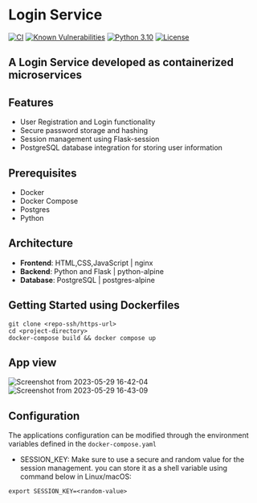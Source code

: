 # Login Service
[![CI](https://github.com/samanxsy/postgres-user-login/actions/workflows/ci.yaml/badge.svg)](https://github.com/samanxsy/postgres-user-login/actions/workflows/ci.yaml)
[![Known Vulnerabilities](https://snyk.io/test/github/samanxsy/postgres-login-service/badge.svg?style=flat-square)](https://snyk.io/test/github/samanxsy/postgres-login-service)
[![Python 3.10](https://img.shields.io/badge/Python-3.10-brown.svg)](https://shields.io/)
[![License](https://img.shields.io/badge/License-MIT-skyblue.svg)](https://mit-license.org/)

## A Login Service developed as containerized microservices

## Features
- User Registration and Login functionality
- Secure password storage and hashing
- Session management using Flask-session
- PostgreSQL database integration for storing user information

## Prerequisites
- Docker
- Docker Compose
- Postgres
- Python

## Architecture
- **Frontend**: HTML,CSS,JavaScript | nginx
- **Backend**: Python and Flask | python-alpine
- **Database**: PostgreSQL | postgres-alpine

## Getting Started using Dockerfiles
```
git clone <repo-ssh/https-url>
cd <project-directory>
docker-compose build && docker compose up
```

## App view

![Screenshot from 2023-05-29 16-42-04](https://github.com/samanxsy/postgres-login-system/assets/118216325/226780e8-41ba-4df5-8a31-712ba9a1221e)
![Screenshot from 2023-05-29 16-43-09](https://github.com/samanxsy/postgres-login-system/assets/118216325/0b871391-8de9-48fe-b95f-aa9adea7df34)

## Configuration
The applications configuration can be modified through the environment variables defined in the `docker-compose.yaml`

- SESSION_KEY: Make sure to use a secure and random value for the session management. you can store it as a shell variable using command below in Linux/macOS:
```
export SESSION_KEY=<random-value>
```
